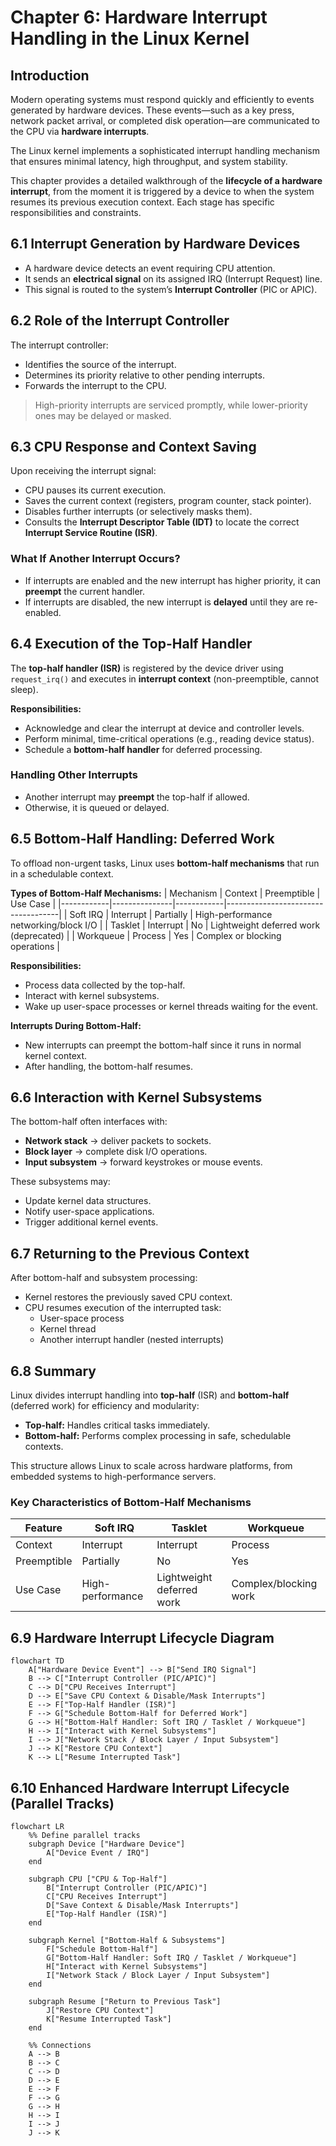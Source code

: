 # Chapter 6: Hardware Interrupt Handling in the Linux Kernel

## Introduction
Modern operating systems must respond quickly and efficiently to events generated by hardware devices. These events—such as a key press, network packet arrival, or completed disk operation—are communicated to the CPU via **hardware interrupts**.  

The Linux kernel implements a sophisticated interrupt handling mechanism that ensures minimal latency, high throughput, and system stability.  

This chapter provides a detailed walkthrough of the **lifecycle of a hardware interrupt**, from the moment it is triggered by a device to when the system resumes its previous execution context. Each stage has specific responsibilities and constraints.


## 6.1 Interrupt Generation by Hardware Devices
- A hardware device detects an event requiring CPU attention.  
- It sends an **electrical signal** on its assigned IRQ (Interrupt Request) line.  
- This signal is routed to the system’s **Interrupt Controller** (PIC or APIC).  


## 6.2 Role of the Interrupt Controller
The interrupt controller:
- Identifies the source of the interrupt.  
- Determines its priority relative to other pending interrupts.  
- Forwards the interrupt to the CPU.  

> High-priority interrupts are serviced promptly, while lower-priority ones may be delayed or masked.


## 6.3 CPU Response and Context Saving
Upon receiving the interrupt signal:
- CPU pauses its current execution.  
- Saves the current context (registers, program counter, stack pointer).  
- Disables further interrupts (or selectively masks them).  
- Consults the **Interrupt Descriptor Table (IDT)** to locate the correct **Interrupt Service Routine (ISR)**.  

### What If Another Interrupt Occurs?
- If interrupts are enabled and the new interrupt has higher priority, it can **preempt** the current handler.  
- If interrupts are disabled, the new interrupt is **delayed** until they are re-enabled.  



## 6.4 Execution of the Top-Half Handler
The **top-half handler (ISR)** is registered by the device driver using `request_irq()` and executes in **interrupt context** (non-preemptible, cannot sleep).  

**Responsibilities:**
- Acknowledge and clear the interrupt at device and controller levels.  
- Perform minimal, time-critical operations (e.g., reading device status).  
- Schedule a **bottom-half handler** for deferred processing.  

### Handling Other Interrupts
- Another interrupt may **preempt** the top-half if allowed.  
- Otherwise, it is queued or delayed.  


## 6.5 Bottom-Half Handling: Deferred Work
To offload non-urgent tasks, Linux uses **bottom-half mechanisms** that run in a schedulable context.  

**Types of Bottom-Half Mechanisms:**
| Mechanism | Context       | Preemptible | Use Case                           |
|------------|---------------|------------|------------------------------------|
| Soft IRQ   | Interrupt     | Partially  | High-performance networking/block I/O |
| Tasklet    | Interrupt     | No         | Lightweight deferred work (deprecated) |
| Workqueue | Process       | Yes        | Complex or blocking operations      |

**Responsibilities:**
- Process data collected by the top-half.  
- Interact with kernel subsystems.  
- Wake up user-space processes or kernel threads waiting for the event.  

**Interrupts During Bottom-Half:**
- New interrupts can preempt the bottom-half since it runs in normal kernel context.  
- After handling, the bottom-half resumes.  


## 6.6 Interaction with Kernel Subsystems
The bottom-half often interfaces with:
- **Network stack** → deliver packets to sockets.  
- **Block layer** → complete disk I/O operations.  
- **Input subsystem** → forward keystrokes or mouse events.  

These subsystems may:
- Update kernel data structures.  
- Notify user-space applications.  
- Trigger additional kernel events.  


## 6.7 Returning to the Previous Context
After bottom-half and subsystem processing:
- Kernel restores the previously saved CPU context.  
- CPU resumes execution of the interrupted task:  
  - User-space process  
  - Kernel thread  
  - Another interrupt handler (nested interrupts)  


## 6.8 Summary
Linux divides interrupt handling into **top-half** (ISR) and **bottom-half** (deferred work) for efficiency and modularity:  
- **Top-half:** Handles critical tasks immediately.  
- **Bottom-half:** Performs complex processing in safe, schedulable contexts.  

This structure allows Linux to scale across hardware platforms, from embedded systems to high-performance servers.  


### Key Characteristics of Bottom-Half Mechanisms

| Feature    | Soft IRQ          | Tasklet              | Workqueue                   |
|------------|-----------------|--------------------|-----------------------------|
| Context    | Interrupt        | Interrupt           | Process                     |
| Preemptible| Partially        | No                  | Yes                         |
| Use Case   | High-performance | Lightweight deferred work | Complex/blocking work |

## 6.9 Hardware Interrupt Lifecycle Diagram
```mermaid
flowchart TD
    A["Hardware Device Event"] --> B["Send IRQ Signal"]
    B --> C["Interrupt Controller (PIC/APIC)"]
    C --> D["CPU Receives Interrupt"]
    D --> E["Save CPU Context & Disable/Mask Interrupts"]
    E --> F["Top-Half Handler (ISR)"]
    F --> G["Schedule Bottom-Half for Deferred Work"]
    G --> H["Bottom-Half Handler: Soft IRQ / Tasklet / Workqueue"]
    H --> I["Interact with Kernel Subsystems"]
    I --> J["Network Stack / Block Layer / Input Subsystem"]
    J --> K["Restore CPU Context"]
    K --> L["Resume Interrupted Task"]
```

## 6.10 Enhanced Hardware Interrupt Lifecycle (Parallel Tracks)

```mermaid
flowchart LR
    %% Define parallel tracks
    subgraph Device ["Hardware Device"]
        A["Device Event / IRQ"]
    end

    subgraph CPU ["CPU & Top-Half"]
        B["Interrupt Controller (PIC/APIC)"]
        C["CPU Receives Interrupt"]
        D["Save Context & Disable/Mask Interrupts"]
        E["Top-Half Handler (ISR)"]
    end

    subgraph Kernel ["Bottom-Half & Subsystems"]
        F["Schedule Bottom-Half"]
        G["Bottom-Half Handler: Soft IRQ / Tasklet / Workqueue"]
        H["Interact with Kernel Subsystems"]
        I["Network Stack / Block Layer / Input Subsystem"]
    end

    subgraph Resume ["Return to Previous Task"]
        J["Restore CPU Context"]
        K["Resume Interrupted Task"]
    end

    %% Connections
    A --> B
    B --> C
    C --> D
    D --> E
    E --> F
    F --> G
    G --> H
    H --> I
    I --> J
    J --> K
```



